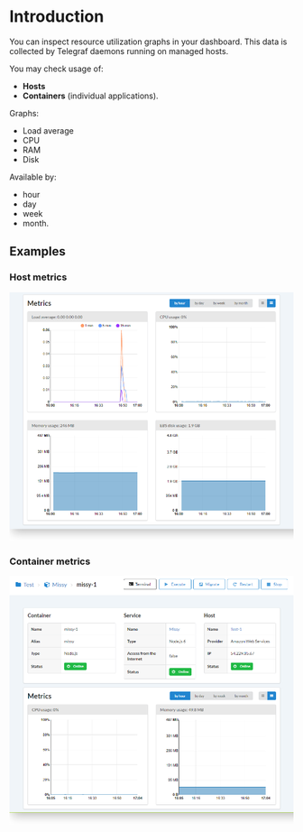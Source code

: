# Introduction

You can inspect resource utilization graphs in your dashboard. This data is collected by Telegraf daemons running on managed hosts.

You may check usage of:

- **Hosts**
- **Containers** (individual applications).

Graphs:

- Load average
- CPU
- RAM
- Disk  

Available by:

- hour
- day
- week
- month.

## Examples

### Host metrics

![Host metrics](../img/host_metrics.png)

### Container metrics

![Host metrics](../img/container_metrics.png)
